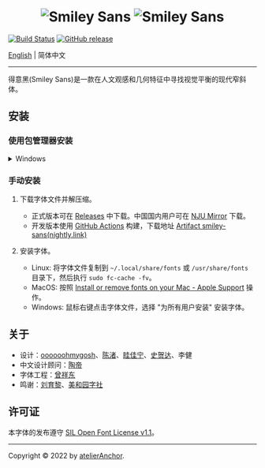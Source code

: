 <h1 align="center">
  <img src="images/smiley-sans.light.svg#gh-light-mode-only" title="Smiley Sans">
  <img src="images/smiley-sans.dark.svg#gh-dark-mode-only" title="Smiley Sans">
</h1>

[![Build Status](https://github.com/atelier-anchor/smiley-sans/workflows/build/badge.svg)](https://github.com/atelier-anchor/smiley-sans/actions) [![GitHub release](https://img.shields.io/github/release/atelier-anchor/smiley-sans/all.svg)](https://github.com/atelier-anchor/smiley-sans/releases/latest)

[English](README.md) | 简体中文

---

得意黑(Smiley Sans)是一款在人文观感和几何特征中寻找视觉平衡的现代窄斜体。

## 安装

### 使用包管理器安装

<!--
<details>
  <summary>Linux</summary>

</details>
-->

<!--
<details>
  <summary>MacOS</summary>

</details>
 -->

<details>
  <summary>Windows</summary>

| 包管理器                                                         | 命令                                                              |
| ---------------------------------------------------------------- | ----------------------------------------------------------------- |
| [Scoop](https://scoop.sh)                                        | `scoop install smiley-sans` <br/> `scoop install smiley-sans-dev` |
| [Chocolatey](https://chocolatey.org)                             |                                                                   |
| [WinGet](https://www.microsoft.com/p/app-installer/9nblggh4nns1) |                                                                   |

</details>

### 手动安装

1. 下载字体文件并解压缩。

   - 正式版本可在 [Releases](https://github.com/atelier-anchor/smiley-sans/releases) 中下载。中国国内用户可在 [NJU Mirror](https://mirror.nju.edu.cn/github-release/atelier-anchor/smiley-sans/LatestRelease/) 下载。
   - 开发版本使用 [GitHub Actions](https://github.com/atelier-anchor/smiley-sans/actions) 构建，下载地址 [Artifact smiley-sans(nightly.link)](https://nightly.link/atelier-anchor/smiley-sans/workflows/main/dev/smiley-sans)

2. 安装字体。

   - Linux: 将字体文件复制到 `~/.local/share/fonts` 或 `/usr/share/fonts` 目录下，然后执行 `sudo fc-cache -fv`。
   - MacOS: 按照 [Install or remove fonts on your Mac - Apple Support](http://support.apple.com/kb/HT2509) 操作。
   - Windows: 鼠标右键点击字体文件，选择 "为所有用户安装" 安装字体。

## 关于

- 设计：[oooooohmygosh](https://space.bilibili.com/38053181)、[陈渚](https://github.com/Na9isa)、[眭佳宁](https://github.com/janine-sui)、[史贺达](https://github.com/HedaShi313)、李健
- 中文设计顾问：[陶帝](https://github.com/TaoDi1032805)
- 字体工程：[曾祥东](https://github.com/stone-zeng)
- 鸣谢：[刘育黎](https://github.com/willie4624)、[美和园字社](https://www.instagram.com/mhytypeclub)

## 许可证

本字体的发布遵守 [SIL Open Font License v1.1](LICENSE)。

---

Copyright &copy; 2022 by [atelierAnchor](https://atelier-anchor.com).
